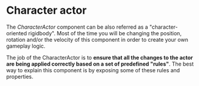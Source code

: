 # Character actor

The _CharacterActor_ component can be also referred as a "character-oriented rigidbody". Most of the time you will be changing the position, rotation and/or the velocity of this component in order to create your own gameplay logic. 

The job of the CharacterActor is to **ensure that all the changes to the actor are being applied correctly based on a set of predefined "rules"**. The best way to explain this component is by exposing some of these rules and properties.

##







